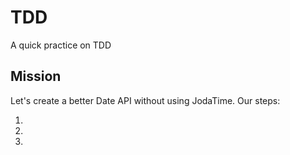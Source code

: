 # TDD
A quick practice on TDD

## Mission
Let's create a better Date API without using JodaTime.
Our steps:

1.
2.
3.
